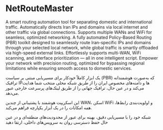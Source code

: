 # NetRouteMaster
A smart routing automation tool for separating domestic and international traffic. Automatically directs Iran IPs and domains via local internet and other traffic via global connections. Supports multiple WANs and WiFi for seamless, optimized networking.
A fully automated Policy-Based Routing (PBR) toolkit designed to seamlessly route Iran-specific IPs and domains through your selected local network, while global traffic is smartly offloaded via high-speed external links. Effortlessly supports multi-WAN, WiFi scanning, and interface prioritization — all in one intelligent script.
Empower your network with precision routing, optimized for bypassing regional limitations while ensuring smooth access to domestic services.

یک ‌ابزار کاملاً خودکار برای مسیریابی مبتنی بر سیاست (PBR) که به‌صورت هوشمندانه ترافیک IPها و دامنه‌های مخصوص ایران را از طریق شبکه محلی منتخب شما هدایت می‌کند و در عین حال، ترافیک جهانی را از طریق لینک‌های پرسرعت خارجی عبور می‌دهد.

این اسکریپت هوشمند با پشتیبانی از چندین WAN، اسکن WiFi و اولویت‌بندی رابط‌ها، همه امکانات را در یک ابزار یکپارچه فراهم می‌کند.

شبکه خود را با مسیریابی دقیق، بهینه برای عبور از محدودیت‌های منطقه‌ای و در عین حال حفظ دسترسی روان به سرویس‌های داخلی، ارتقا دهید
